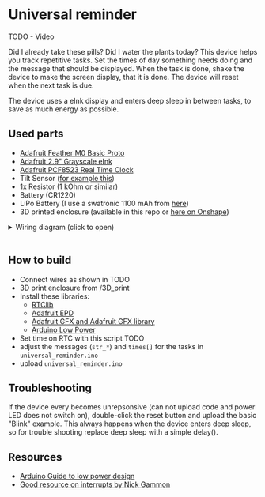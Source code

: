 
# Universal reminder

TODO - Video

Did I already take these pills? Did I water the plants today? This device helps you track repetitive tasks. Set the times of day something needs doing and the message that should be displayed. When the task is done, shake the device to make the screen display, that it is done. The device will reset when the next task is due.

The device uses a eInk display and enters deep sleep in between tasks, to save as much energy as possible. 

## Used parts

- [Adafruit Feather M0 Basic Proto](https://www.adafruit.com/product/2772)
- [Adafruit 2.9" Grayscale eInk](https://www.adafruit.com/product/4777)
- [Adafruit PCF8523 Real Time Clock](https://www.adafruit.com/product/3295)
- Tilt Sensor ([for example this](https://naltronic.de/zubehoer/elek.-bauteile/sonstige/651/1x-sw-200d-vibration-erschuetterung-neigung-sensor-kugel-tilt-schalter-sw200d))
- 1x Resistor (1 kOhm or similar)
- Battery (CR1220)
- LiPo Battery (I use a swatronic 1100 mAh from [here](https://www.swaytronic.ch/SWAYTRONIC-LiPo-1S-3.7V-1100mAh-35C-70C-JST))
- 3D printed enclosure (available in this repo or [here on Onshape](https://cad.onshape.com/documents/8f49303399ef22a7e39bc2af/w/fa5502a23fe9f76c9c39dbc8/e/11aa9429d28955ad08e092fa?renderMode=0&uiState=632acc33edc92c60b2c7bdb9))

<details> 
  <summary>Wiring diagram (click to open)</summary>
  ![wiring_diagram](img/wiring_diagram.png)
</details><br>


## How to build
- Connect wires as shown in TODO
- 3D print enclosure from /3D_print
- Install these libraries:
	- [RTClib](https://github.com/adafruit/RTClib)
	- [Adafruit EPD](https://github.com/adafruit/Adafruit_EPD)
	- [Adafruit GFX and Adafruit GFX library](https://github.com/adafruit/Adafruit-GFX-Library)
	- [Arduino Low Power](https://github.com/arduino-libraries/ArduinoLowPower)
- Set time on RTC with this script TODO
- adjust the messages (``str_*``) and ```times[]``` for the tasks in ```universal_reminder.ino```
- upload ```universal_reminder.ino```


## Troubleshooting
If the device every becomes unrepsonsive (can not upload code and power LED does not switch on), double-click the reset button and upload the basic "Blink" example. This always happens when the device enters deep sleep, so for trouble shooting replace deep sleep with a simple delay().

## Resources
- [Arduino Guide to low power design](https://docs.arduino.cc/learn/electronics/low-power)
- [Good resource on interrupts by Nick Gammon](http://gammon.com.au/interrupts)